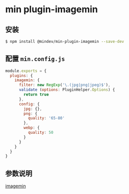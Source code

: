 # min plugin-imagemin

## 安装

``` bash
$ npm install @mindev/min-plugin-imagemin --save-dev
```

## 配置 `min.config.js`

``` js
module.exports = {
  plugins: {
    imagemin: {
      filter: new RegExp('\.(jpg|png|jpeg)$'),
      validate (options: PluginHelper.Options) {
        return true
      },
      config: {
        jpg: {},
        png: {
          quality: '65-80'
        },
        webp: {
          quality: 50
        }
      }
    }
  }
}
```

## 参数说明

[imagemin](https://github.com/imagemin/imagemin)
